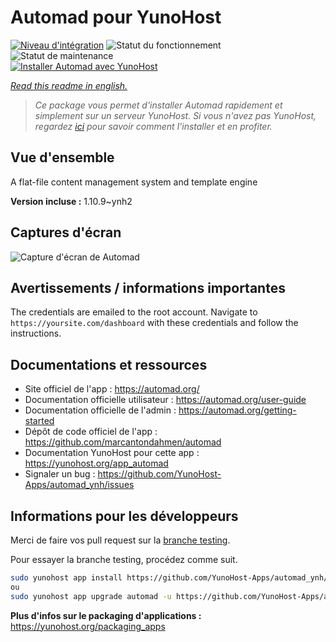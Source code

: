<!--
N.B.: This README was automatically generated by https://github.com/YunoHost/apps/tree/master/tools/README-generator
It shall NOT be edited by hand.
-->

# Automad pour YunoHost

[![Niveau d'intégration](https://dash.yunohost.org/integration/automad.svg)](https://dash.yunohost.org/appci/app/automad) ![Statut du fonctionnement](https://ci-apps.yunohost.org/ci/badges/automad.status.svg) ![Statut de maintenance](https://ci-apps.yunohost.org/ci/badges/automad.maintain.svg)  
[![Installer Automad avec YunoHost](https://install-app.yunohost.org/install-with-yunohost.svg)](https://install-app.yunohost.org/?app=automad)

*[Read this readme in english.](./README.md)*

> *Ce package vous permet d'installer Automad rapidement et simplement sur un serveur YunoHost.
Si vous n'avez pas YunoHost, regardez [ici](https://yunohost.org/#/install) pour savoir comment l'installer et en profiter.*

## Vue d'ensemble

A flat-file content management system and template engine

**Version incluse :** 1.10.9~ynh2


## Captures d'écran

![Capture d'écran de Automad](./doc/screenshots/readme.png)

## Avertissements / informations importantes

The credentials are emailed to the root account. Navigate to `https://yoursite.com/dashboard` with these credentials and follow the instructions.

## Documentations et ressources

* Site officiel de l'app : <https://automad.org/>
* Documentation officielle utilisateur : <https://automad.org/user-guide>
* Documentation officielle de l'admin : <https://automad.org/getting-started>
* Dépôt de code officiel de l'app : <https://github.com/marcantondahmen/automad>
* Documentation YunoHost pour cette app : <https://yunohost.org/app_automad>
* Signaler un bug : <https://github.com/YunoHost-Apps/automad_ynh/issues>

## Informations pour les développeurs

Merci de faire vos pull request sur la [branche testing](https://github.com/YunoHost-Apps/automad_ynh/tree/testing).

Pour essayer la branche testing, procédez comme suit.

``` bash
sudo yunohost app install https://github.com/YunoHost-Apps/automad_ynh/tree/testing --debug
ou
sudo yunohost app upgrade automad -u https://github.com/YunoHost-Apps/automad_ynh/tree/testing --debug
```

**Plus d'infos sur le packaging d'applications :** <https://yunohost.org/packaging_apps>
